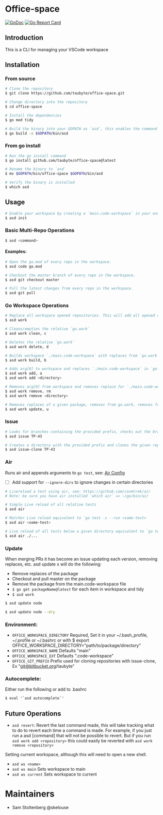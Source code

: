 # Office-space

[![GoDoc](https://godoc.org/github.com/taubyte/office-space?status.svg)](https://pkg.go.dev/github.com/taubyte/office-space)
[![Go Report Card](https://goreportcard.com/badge/taubyte/office-space)](https://goreportcard.com/report/taubyte/office-space)

## Introduction
  This is a CLI for managing your VSCode workspace


## Installation

### From source
```bash
# Clone the repository
$ git clone https://github.com/taubyte/office-space.git

# Change directory into the repository
$ cd office-space

# Install the dependencies
$ go mod tidy

# Build the binary into your GOPATH as `asd`, this enables the command to be ran from anywhere.
$ go build -o $GOPATH/bin/asd
```

### From go install
```bash
# Run the go install command
$ go install github.com/taubyte/office-space@latest

# Rename the binary to `asd`
$ mv $GOPATH/bin/office-space $GOPATH/bin/asd

# Verify the binary is installed
$ which asd
```

## Usage

```bash
# Enable your workspace by creating a `main.code-workspace` in your env["OFFICE_WORKSPACE_DIRECTORY"] directory
$ asd init
```

### Basic Multi-Repo Operations
```bash
$ asd <command>
```

#### Examples:
```bash
# Open the go.mod of every repo in the workspace.
$ asd code go.mod
```

```bash
# Checkout the master branch of every repo in the workspace.
$ asd git checkout master
```

```bash
# Pull the latest changes from every repo in the workspace.
$ asd git pull
```

### Go Workspace Operations
```bash
# Replace all workspace opened repositories. This will add all opened repositories to `go.work`
$ asd work
```

```bash
# Cleans/empties the relative `go.work`
$ asd work clean, c
```

```bash
# Deletes the relative `go.work`
$ asd work delete, d
```

```bash
# Builds workspace `./main.code-workspace` with replaces from `go.work`
$ asd work build, b
```

```bash
# Adds arg[0] to workspace and replaces `./main.code-workspace` in `go.work`
$ asd work add, a
$ asd work add <directory>
```

```bash
# Removes arg[0] from workspace and removes replace for `./main.code-workspace` from `go.work`
$ asd work remove, rm
$ asd work remove <directory>
```

```bash
# Removes replaces of a given package, removes from go.work, removes from ./main.code-workspace, and updates versions throughout to latest
$ asd work update, u
```

### Issue
```bash
# Looks for branches containing the provided prefix, checks out the branches, and adds the given repositories to go.work and the main workspace
$ asd issue TP-43
```

```bash
# Creates a directory with the provided prefix and clones the given repositories based on your `OFFICE_GIT_PREFIX` environment key.  It will also check out the branch and set the new `OFFICE_WORKSPACE_DIRECTORY` as an environment variable of the new workspace.
$ asd issue-clone TP-43
```


### Air

Runs air and appends arguments to `go test`, see: [Air Config](commands/air/.air.toml)


- [ ] Add support for `--ignore-dirs` to ignore changes in certain directories

```bash
# Livereload a test using air, see: https://github.com/cosmtrek/air
# Note: be sure you have air installed `which air` => ~/go/bin/air

# Simple Live reload of all relative tests
$ asd air

# Matcher Live reload equivalent to `go test -v --run <some-test>
$ asd air <some-test>

# Live reload of all tests below a given directory equivalent to `go test -v ./...`
$ asd air ./...
```


### Update

When merging PRs it has become an issue updating each version, removing replaces, etc.
asd update x will do the following:

 - Remove replaces of the package
 - Checkout and pull master on the package
 - Remove the package from the main.code-workspace file
 - `$ go get packageName@latest` for each item in workspace and tidy
 - `$ asd work`


```bash
$ asd update node

$ asd update node --dry
```

### Environment:
- `OFFICE_WORKSPACE_DIRECTORY`  Required, Set it in your ~/.bash_profile, ~/.profile or ~/.bashrc or with $ export OFFICE_WORKSPACE_DIRECTORY="path/to/package/directory"
- `OFFICE_WORKSPACE_NAME` Defaults "main"
- `OFFICE_WORKSPACE_EXT`  Defaults ".code-workspace"
- `OFFICE_GIT_PREFIX` Prefix used for cloning repositories with issue-clone, Ex "git@bitbucket.org/taubyte"

### Autocomplete:

Either run the following or add to .bashrc

```bash
$ eval "`asd autocomplete`"
```

## Future Operations
- `asd revert`: 
Revert the last command made, this will take tracking
what to do to revert each time a command is made.  For example, if you
just run a asd [command]  that will not be possible to revert.  But if you
run `asd work add <repository>` this could easily be reverted with `asd work remove <repository>`

Setting current workspace, although this will need to open a new shell.
- `asd ws <name>`
- `asd ws main` Sets workspace to main
- `asd ws current` Sets workspace to current

# Maintainers
 - Sam Stoltenberg @skelouse
